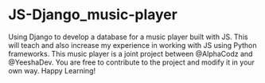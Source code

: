 # JS-Django_music-player
Using Django to develop a database for a music player built with JS. This will teach and also increase my experience in working with JS using Python frameworks.
This music player is a joint project between @AlphaCodz and @YeeshaDev. You are free to contribute to the project and modify it in your own way. 
Happy Learning!
